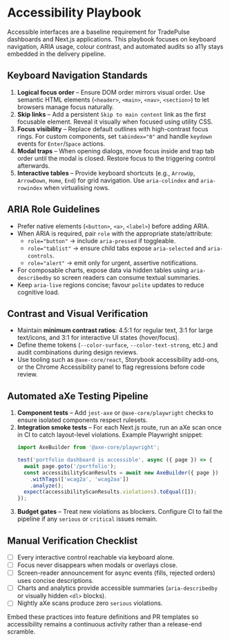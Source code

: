 # Accessibility Playbook

Accessible interfaces are a baseline requirement for TradePulse dashboards and
Next.js applications. This playbook focuses on keyboard navigation, ARIA usage,
colour contrast, and automated audits so a11y stays embedded in the delivery
pipeline.

## Keyboard Navigation Standards

1. **Logical focus order** – Ensure DOM order mirrors visual order. Use semantic
   HTML elements (`<header>`, `<main>`, `<nav>`, `<section>`) to let browsers
   manage focus naturally.
2. **Skip links** – Add a persistent `Skip to main content` link as the first
   focusable element. Reveal it visually when focused using utility CSS.
3. **Focus visibility** – Replace default outlines with high-contrast focus
   rings. For custom components, set `tabindex="0"` and handle `keydown`
   events for `Enter`/`Space` actions.
4. **Modal traps** – When opening dialogs, move focus inside and trap tab order
   until the modal is closed. Restore focus to the triggering control afterwards.
5. **Interactive tables** – Provide keyboard shortcuts (e.g., `ArrowUp`,
   `ArrowDown`, `Home`, `End`) for grid navigation. Use `aria-colindex` and
   `aria-rowindex` when virtualising rows.

## ARIA Role Guidelines

- Prefer native elements (`<button>`, `<a>`, `<label>`) before adding ARIA.
- When ARIA is required, pair `role` with the appropriate state/attribute:
  - `role="button"` → include `aria-pressed` if toggleable.
  - `role="tablist"` → ensure child tabs expose `aria-selected` and
    `aria-controls`.
  - `role="alert"` → emit only for urgent, assertive notifications.
- For composable charts, expose data via hidden tables using `aria-describedby`
  so screen readers can consume textual summaries.
- Keep `aria-live` regions concise; favour `polite` updates to reduce cognitive
  load.

## Contrast and Visual Verification

- Maintain **minimum contrast ratios**: 4.5:1 for regular text, 3:1 for large
  text/icons, and 3:1 for interactive UI states (hover/focus).
- Define theme tokens (`--color-surface`, `--color-text-strong`, etc.) and audit
  combinations during design reviews.
- Use tooling such as `@axe-core/react`, Storybook accessibility add-ons, or the
  Chrome Accessibility panel to flag regressions before code review.

## Automated aXe Testing Pipeline

1. **Component tests** – Add `jest-axe` or `@axe-core/playwright` checks to
   ensure isolated components respect rulesets.
2. **Integration smoke tests** – For each Next.js route, run an aXe scan once in
   CI to catch layout-level violations. Example Playwright snippet:
   ```ts
   import AxeBuilder from '@axe-core/playwright';

   test('portfolio dashboard is accessible', async ({ page }) => {
     await page.goto('/portfolio');
     const accessibilityScanResults = await new AxeBuilder({ page })
       .withTags(['wcag2a', 'wcag2aa'])
       .analyze();
     expect(accessibilityScanResults.violations).toEqual([]);
   });
   ```
3. **Budget gates** – Treat new violations as blockers. Configure CI to fail the
   pipeline if any `serious` or `critical` issues remain.

## Manual Verification Checklist

- [ ] Every interactive control reachable via keyboard alone.
- [ ] Focus never disappears when modals or overlays close.
- [ ] Screen-reader announcement for async events (fills, rejected orders) uses
      concise descriptions.
- [ ] Charts and analytics provide accessible summaries (`aria-describedby` or
      visually hidden `<dl>` blocks).
- [ ] Nightly aXe scans produce zero `serious` violations.

Embed these practices into feature definitions and PR templates so accessibility
remains a continuous activity rather than a release-end scramble.
